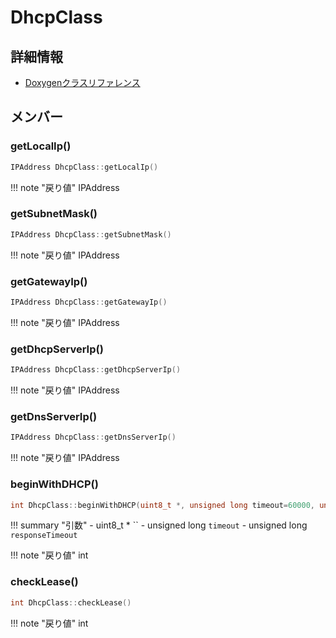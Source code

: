 # DhcpClass



## 詳細情報

- [Doxygenクラスリファレンス](https://lang-ship.com/reference/Arduino/latest/class_dhcp_class.html)

## メンバー

### getLocalIp()



```c
IPAddress DhcpClass::getLocalIp()
```

!!! note "戻り値"
	IPAddress



### getSubnetMask()



```c
IPAddress DhcpClass::getSubnetMask()
```

!!! note "戻り値"
	IPAddress



### getGatewayIp()



```c
IPAddress DhcpClass::getGatewayIp()
```

!!! note "戻り値"
	IPAddress



### getDhcpServerIp()



```c
IPAddress DhcpClass::getDhcpServerIp()
```

!!! note "戻り値"
	IPAddress



### getDnsServerIp()



```c
IPAddress DhcpClass::getDnsServerIp()
```

!!! note "戻り値"
	IPAddress



### beginWithDHCP()



```c
int DhcpClass::beginWithDHCP(uint8_t *, unsigned long timeout=60000, unsigned long responseTimeout=4000)
```

!!! summary "引数"
	- uint8_t * `` 
	- unsigned long `timeout` 
	- unsigned long `responseTimeout` 

!!! note "戻り値"
	int



### checkLease()



```c
int DhcpClass::checkLease()
```

!!! note "戻り値"
	int



